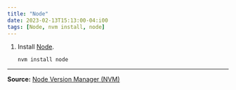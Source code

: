 ```yaml
---
title: "Node"
date: 2023-02-13T15:13:00-04:i00
tags: [Node, nvm install, node]
---
```

1. Install [Node](https://nodejs.org/en/about).

   ```
   nvm install node
   ```

---
**Source:** [Node Version Manager (NVM)](https://github.com/nvm-sh/nvm)
